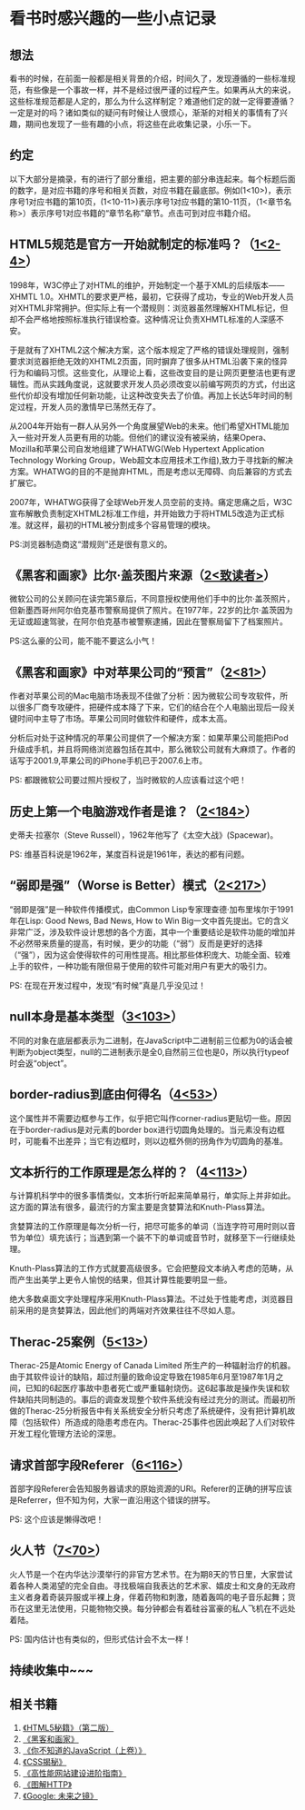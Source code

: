 # 看书时感兴趣的一些小点记录
## 想法
看书的时候，在前面一般都是相关背景的介绍，时间久了，发现遵循的一些标准规范，有些像是一个事故一样，并不是经过很严谨的过程产生。如果再从大的来说，这些标准规范都是人定的，那么为什么这样制定？难道他们定的就一定得要遵循？一定是对的吗？诸如类似的疑问有时候让人很烦心，渐渐的对相关的事情有了兴趣，期间也发现了一些有趣的小点，将这些在此收集记录，小乐一下。
## 约定
以下大部分是摘录，有的进行了部分重组，把主要的部分串连起来。每个标题后面的数字，是对应书籍的序号和相关页数，对应书籍在最底部。例如(1<10>)，表示序号1对应书籍的第10页，(1<10-11>)表示序号1对应书籍的第10-11页，（1<章节名称>）表示序号1对应书籍的“章节名称”章节。点击可到对应书籍介绍。
## HTML5规范是官方一开始就制定的标准吗？（[1<2-4>](http://www.ituring.com.cn/book/1361)）
1998年，W3C停止了对HTML的维护，开始制定一个基于XML的后续版本——XHMTL 1.0。XHMTL的要求更严格，最初，它获得了成功，专业的Web开发人员对XHTML非常拥护。但实际上有一个潜规则：浏览器虽然理解XHTML标记，但却不会严格地按照标准执行错误检查。这种情况让负责XHMTL标准的人深感不安。

于是就有了XHTML2这个解决方案，这个版本规定了严格的错误处理规则，强制要求浏览器拒绝无效的XHTML2页面，同时摒弃了很多从HTML沿袭下来的怪异行为和编码习惯。这些变化，从理论上看，这些改变目的是让网页更整洁也更有逻辑性。而从实践角度说，这就要求开发人员必须改变以前编写网页的方式，付出这些代价却没有增加任何新功能，让这种改变失去了价值。再加上长达5年时间的制定过程，开发人员的激情早已荡然无存了。

从2004年开始有一群人从另外一个角度展望Web的未来。他们希望XHTML能加入一些对开发人员更有用的功能。但他们的建议没有被采纳，结果Opera、Mozilla和苹果公司自发地组建了WHATWG(Web Hypertext Application Technology Working Group，Web超文本应用技术工作组),致力于寻找新的解决方案。WHATWG的目的不是抛弃HTML，而是考虑以无障碍、向后兼容的方式去扩展它。

2007年，WHATWG获得了全球Web开发人员空前的支持。痛定思痛之后，W3C宣布解散负责制定XHTML2标准工作组，并开始致力于将HTML5改造为正式标准。就这样，最初的HTML被分割成多个容易管理的模块。

PS:浏览器制造商这“潜规则”还是很有意义的。
## 《黑客和画家》比尔·盖茨图片来源（[2<致读者>](https://book.douban.com/subject/6021440/)）
微软公司的公关顾问在读完第5章后，不同意授权使用他们手中的比尔·盖茨照片，但新墨西哥州阿尔伯克基市警察局提供了照片。在1977年，22岁的比尔·盖茨因为无证或超速驾驶，在阿尔伯克基市被警察逮捕，因此在警察局留下了档案照片。

PS:这么豪的公司，能不能不要这么小气！
## 《黑客和画家》中对苹果公司的“预言”（[2<81>](https://book.douban.com/subject/6021440/)）
作者对苹果公司的Mac电脑市场表现不佳做了分析：因为微软公司专攻软件，所以很多厂商专攻硬件，把硬件成本降了下来，它们的结合在个人电脑出现后一段关键时间中主导了市场。苹果公司同时做软件和硬件，成本太高。

分析后对处于这种情况的苹果公司提供了一个解决方案：如果苹果公司能把iPod升级成手机，并且将网络浏览器包括在其中，那么微软公司就有大麻烦了。作者的话写于2001.9,苹果公司的iPhone手机已于2007.6上市。

PS: 都跟微软公司要过照片授权了，当时微软的人应该看过这个吧！
## 历史上第一个电脑游戏作者是谁？（[2<184>](https://book.douban.com/subject/6021440/)）
史蒂夫·拉塞尔（Steve Russell），1962年他写了《太空大战》(Spacewar)。

PS: 维基百科说是1962年，某度百科说是1961年，表达的都有问题。
## “弱即是强”（Worse is Better）模式（[2<217>](https://book.douban.com/subject/6021440/)）
“弱即是强”是一种软件传播模式，由Common Lisp专家理查德·加布里埃尔于1991年在Lisp: Good News, Bad News, How to Win Big一文中首先提出。它的含义非常广泛，涉及软件设计思想的各个方面，其中一个重要结论是软件功能的增加并不必然带来质量的提高，有时候，更少的功能（“弱”）反而是更好的选择（“强”），因为这会使得软件的可用性提高。相比那些体积庞大、功能全面、较难上手的软件，一种功能有限但易于使用的软件可能对用户有更大的吸引力。

PS: 在现在开发过程中，发现“有时候”真是几乎没见过！
## null本身是基本类型（[3<103>](http://www.ituring.com.cn/book/1488)）
不同的对象在底层都表示为二进制，在JavaScript中二进制前三位都为0的话会被判断为object类型，null的二进制表示是全0,自然前三位也是0，所以执行typeof时会返“object”。
## border-radius到底由何得名（[4<53>](http://www.ituring.com.cn/book/1695)）
这个属性并不需要边框参与工作，似乎把它叫作corner-radius更贴切一些。原因在于border-radius是对元素的border box进行切圆角处理的。当元素没有边框时，可能看不出差异；当它有边框时，则以边框外侧的拐角作为切圆角的基准。
## 文本折行的工作原理是怎么样的？（[4<113>](http://www.ituring.com.cn/book/1695)）
与计算机科学中的很多事情类似，文本折行听起来简单易行，单实际上并非如此。这方面的算法有很多，最流行的方案主要是贪婪算法和Knuth-Plass算法。

贪婪算法的工作原理是每次分析一行，把尽可能多的单词（当连字符可用时则以音节为单位）填充该行；当遇到第一个装不下的单词或音节时，就移至下一行继续处理。

Knuth-Plass算法的工作方式就要高级很多。它会把整段文本纳入考虑的范畴，从而产生出美学上更令人愉悦的结果，但其计算性能要明显一些。

绝大多数桌面文字处理程序采用Knuth-Plass算法。不过处于性能考虑，浏览器目前采用的是贪婪算法，因此他们的两端对齐效果往往不尽如人意。
## Therac-25案例（[5<13>](https://book.douban.com/subject/4719162/)）
Therac-25是Atomic Energy of Canada Limited 所生产的一种辐射治疗的机器。由于其软件设计的缺陷，超过剂量的致命设定导致在1985年6月至1987年1月之间，已知的6起医疗事故中患者死亡或严重辐射烧伤。这6起事故是操作失误和软件缺陷共同制造的。事后的调查发现整个软件系统没有经过充分的测试。而最初所做的Therac-25分析报告中有关系统安全分析只考虑了系统硬件，没有把计算机故障（包括软件）所造成的隐患考虑在内。Therac-25事件也因此唤起了人们对软件开发工程化管理方法论的深思。
## 请求首部字段Referer（[6<116>](https://book.douban.com/subject/4719162/)）
首部字段Referer会告知服务器请求的原始资源的URI。Referer的正确的拼写应该是Referrer，但不知为何，大家一直沿用这个错误的拼写。

PS: 这个应该是懒得改吧！
## 火人节（[7<70>](https://book.douban.com/subject/26892520/)）
火人节是一个在内华达沙漠举行的非官方艺术节。在为期8天的节日里，大家尝试着各种人类渴望的完全自由。寻找极端自我表达的艺术家、嬉皮士和文身的无政府主义者身着奇装异服或半裸上身，伴着药物和刺激，随着轰鸣的电子音乐起舞；货币在这里无法使用，只能物物交换。每分钟都会有着硅谷富豪的私人飞机在不远处着陆。

PS: 国内估计也有类似的，但形式估计会不太一样！
## 持续收集中~~~
## 相关书籍
1. [《HTML5秘籍》（第二版）](http://www.ituring.com.cn/book/1361)
2. [《黑客和画家》](https://book.douban.com/subject/6021440/)
3. [《你不知道的JavaScript（上卷）》](http://www.ituring.com.cn/book/1488)
4. [《CSS揭秘》](http://www.ituring.com.cn/book/1695)
5. [《高性能网站建设进阶指南》](https://book.douban.com/subject/4719162/)
6. [《图解HTTP》](https://book.douban.com/subject/25863515/)
7. [《Google: 未来之镜》](https://book.douban.com/subject/26892520/)

